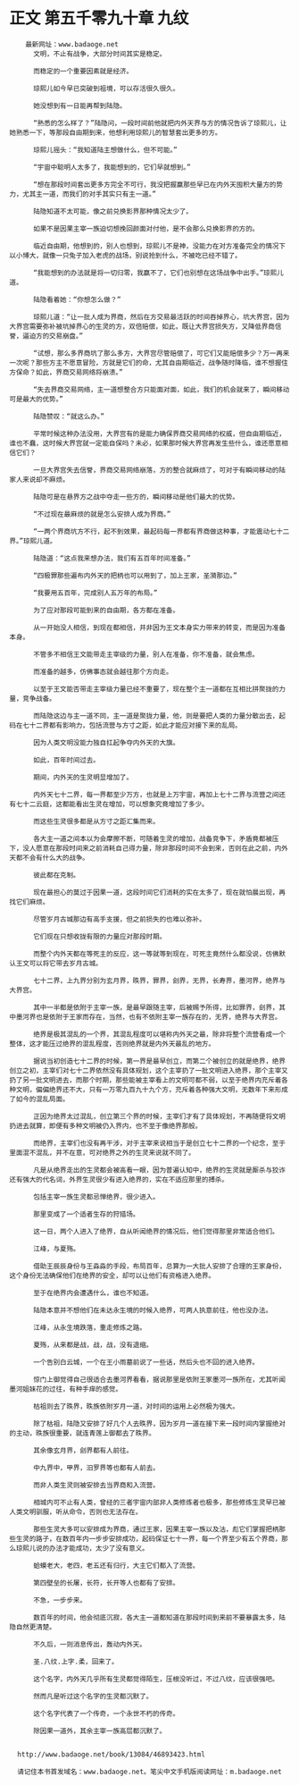# 正文 第五千零九十章 九纹
        最新网址：www.badaoge.net
          文明，不止有战争，大部分时间其实是稳定。
      
          而稳定的一个重要因素就是经济。
      
          琼熙儿如今早已突破到祖境，可以存活很久很久。
      
          她没想到有一日能再帮到陆隐。
      
          “熟悉的怎么样了？”陆隐问，一段时间前他就把内外天界与方的情况告诉了琼熙儿，让她熟悉一下，等那段自由期到来，他想利用琼熙儿的智慧套出更多的方。
      
          琼熙儿摇头：“我知道陆主想做什么，但不可能。”
      
          “宇宙中聪明人太多了，我能想到的，它们早就想到。”
      
          “想在那段时间套出更多方完全不可行，我没把握赢那些早已在内外天囤积大量方的势力，尤其主一道，而我们的对手其实只有主一道。”
      
          陆隐知道不太可能，像之前兑换影界那种情况太少了。
      
          如果不是因果主宰一族迫切想挽回颜面对付他，是不会那么兑换影界的方的。
      
          临近自由期，他想到的，别人也想到，琼熙儿不是神，没能力在对方准备完全的情况下以小博大，就像一只兔子加入老虎的战场，别说抢到什么，不被吃已经不错了。
      
          “我能想到的办法就是将一切归零，我赢不了，它们也别想在这场战争中出手。”琼熙儿道。
      
          陆隐看着她：“你想怎么做？”
      
          琼熙儿道：“让一批人成为界商，然后在方交易最活跃的时间吞掉界心，坑大界宫，因为大界宫需要弥补被坑掉界心的生灵的方，双倍赔偿，如此，既让大界宫损失方，又降低界商信誉，逼迫方的交易崩盘。”
      
          “试想，那么多界商坑了那么多方，大界宫尽管赔偿了，可它们又能赔偿多少？万一再来一次呢？那些方主不愿意冒险，方就是它们的命，尤其自由期临近，战争随时降临，谁不想握住方保命？如此，界商交易网络将崩溃。”
      
          “失去界商交易网络，主一道想整合方只能面对面，如此，我们的机会就来了，瞬间移动可是最大的优势。”
      
          陆隐赞叹：“就这么办。”
      
          平常时候这种办法没用，大界宫有的是能力确保界商交易网络的权威，但自由期临近，谁也不蠢，这时候大界宫就一定能自保吗？未必，如果那时候大界宫再发生些什么，谁还愿意相信它们？
      
          一旦大界宫失去信誉，界商交易网络崩落，方的整合就麻烦了，可对于有瞬间移动的陆家人来说却不麻烦。
      
          陆隐可是在悬界方之战中夺走一些方的，瞬间移动是他们最大的优势。
      
          “不过现在最麻烦的就是怎么安排人成为界商。”
      
          “一两个界商坑方不行，起不到效果，最起码每一界都有界商做这种事，才能震动七十二界。”琼熙儿道。
      
          陆隐道：“这点我来想办法，我们有五百年时间准备。”
      
          “四极罪那些遍布内外天的把柄也可以用到了，加上王家，圣漪那边。”
      
          “我要用五百年，完成别人五万年的布局。”
      
          为了应对那段可能到来的自由期，各方都在准备。
      
          从一开始没人相信，到现在都相信，并非因为王文本身实力带来的转变，而是因为准备本身。
      
          不管多不相信王文能带走主宰级的力量，别人在准备，你不准备，就会焦虑。
      
          而准备的越多，仿佛事态就会越往那个方向走。
      
          以至于王文能否带走主宰级力量已经不重要了，现在整个主一道都在互相比拼聚拢的力量，竞争战备。
      
          而陆隐这边与主一道不同，主一道是聚拢力量，他，则是要把人类的力量分散出去，起码在七十二界都有影响力，包括流营与方寸之距，如此才能应对接下来的乱局。
      
          因为人类文明没能力独自扛起争夺内外天的大旗。
      
          如此，百年时间过去。
      
          期间，内外天的生灵明显增加了。
      
          内外天七十二界，每一界都至少万方，也就是上万宇宙，再加上七十二界与流营之间还有七十二云庭，这都能看出生灵在增加，可以想象究竟增加了多少。
      
          而这些生灵很多都是从方寸之距汇集而来。
      
          各大主一道之间本以为会摩擦不断，可随着生灵的增加，战备竞争下，矛盾竟都被压下，没人愿意在那段时间来之前消耗自己得力量，除非那段时间不会到来，否则在此之前，内外天都不会有什么大的战争。
      
          彼此都在克制。
      
          现在最担心的莫过于因果一道，这段时间它们消耗的实在太多了，现在就怕晨出现，再找它们麻烦。
      
          尽管岁月古城那边有高手支援，但之前损失的也难以弥补。
      
          它们现在只想收拢有限的力量应对那段时期。
      
          而整个内外天都在等死主的反应，这一等就等到现在，可死主竟然什么都没说，仿佛默认王文可以将它带去岁月古城。
      
          七十二界，上九界分别为玄月界，昳界，罪界，刽界，无界，长寿界，墨河界，绝界与大界宫。
      
          其中一半都是依附于主宰一族，是最早跟随主宰，后被赐予所得，比如罪界，刽界，其中墨河界也是依附于王家而存在，当然，也有不依附主宰一族存在的，无界，绝界与大界宫。
      
          绝界是极其混乱的一个界，其混乱程度可以堪称内外天之最，除非将整个流营看成一个整体，这才能压过绝界的混乱程度，否则绝界就是内外天最乱的地方。
      
          据说当初创造七十二界的时候，第一界是最早创立，而第二个被创立的就是绝界，绝界创立之初，主宰们对七十二界依然没有具体规划，这个主宰扔了一批文明进入绝界，那个主宰又扔了另一批文明进去，而那个时期，那些能被主宰看上的文明可都不弱，以至于绝界内充斥着各种文明，偏偏绝界还不大，只有一万零九百九十九个方，充斥着各种强大文明，无数年下来形成了如今的混乱局面。
      
          正因为绝界太过混乱，创立第三个界的时候，主宰们才有了具体规划，不再随便将文明扔进去就算，即便有多种文明被仍入界内，也不至于像绝界那般。
      
          而绝界，主宰们也没有再干涉，对于主宰来说相当于是创立七十二界的一个纪念，至于里面混不混乱，并不在意，可对绝界之外的生灵来说就不同了。
      
          凡是从绝界走出的生灵都会被高看一眼，因为普遍认知中，绝界的生灵就是厮杀与狡诈还有强大的代名词，外界生灵很少有进入绝界的，实在不适应那里的搏杀。
      
          包括主宰一族生灵都忌惮绝界，很少进入。
      
          那里变成了一个适者生存的狩猎场。
      
          这一日，两个人进入了绝界，自从听闻绝界的情况后，他们觉得那里非常适合他们。
      
          江峰，与夏殇。
      
          借助王辰辰身份与王淼淼的手段，布局百年，总算为一大批人安排了合理的王家身份，这个身份无法确保他们在绝界的安全，却可以让他们有资格进入绝界。
      
          至于在绝界内会遭遇什么，谁也不知道。
      
          陆隐本意并不想他们在未达永生境的时候入绝界，可两人执意前往，他也没办法。
      
          江峰，从永生境跌落，重走修炼之路。
      
          夏殇，从来都是战，战，战，没有退缩。
      
          一个告别白云城，一个在王小雨墓前说了一些话，然后头也不回的进入绝界。
      
          惊门上御觉得自己很适合去墨河界看看，据说那里是依附王家墨河一族所在，尤其听闻墨河姐妹花的过往，有种手痒的感觉。
      
          枯祖则去了昳界，昳族依附岁月一道，对时间的运用上必然极为强大。
      
          除了枯祖，陆隐又安排了好几个人去昳界，因为岁月一道在接下来一段时间内掌握绝对的主动，昳族很重要，就连青莲上御都去了昳界。
      
          其余像玄月界，刽界都有人前往。
      
          中九界中，甲界，汨罗界等也都有人前去。
      
          而非人类生灵则被安排去当界商和入流营。
      
          相城内可不止有人类，曾经的三者宇宙内部非人类修炼者也极多，那些修炼生灵早已被人类文明驯服，听从命令，否则也无法存在。
      
          那些生灵大多可以安排成为界商，通过王家，因果主宰一族以及沽，彪它们掌握把柄那些生灵的路子，在数百年内一步步安排成功，起码保证七十一界，每一个界至少有五个界商，那么琼熙儿说的办法才能成功，太少了没有意义。
      
          蛤蟆老大，老四，老五还有归行，大主它们都入了流营。
      
          第四壁垒的长屠，长符，长开等人也都有了安排。
      
          不急，一步步来。
      
          数百年的时间，他会彻底沉寂，各大主一道都知道在那段时间到来前不要暴露太多，陆隐自然更清楚。
      
          不久后，一则消息传出，轰动内外天。
      
          圣.八纹.上字.柔，回来了。
      
          这个名字，内外天几乎所有生灵都觉得陌生，压根没听过，不过八纹，应该很强吧。
      
          然而凡是听过这个名字的生灵都沉默了。
      
          这个名字代表了一个传奇，一个永世不朽的传奇。
      
          除因果一道外，其余主宰一族高层都沉默了。
      
      
      http://www.badaoge.net/book/13084/46893423.html
      
      请记住本书首发域名：www.badaoge.net。笔尖中文手机版阅读网址：m.badaoge.net